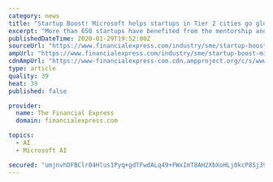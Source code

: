 ```yaml
---
category: news
title: "Startup Boost! Microsoft helps startups in Tier 2 cities go global"
excerpt: "More than 650 startups have benefited from the mentorship and guidance through technology workshops on Azure, Artificial Intelligence and Machine Learning. Microsoft for Startups, a comprehensive global programme designed to support startups as they build and scale their companies, is keen on empowering innovative entrepreneurs in the country."
publishedDateTime: 2020-01-29T19:52:00Z
sourceUrl: "https://www.financialexpress.com/industry/sme/startup-boost-microsoft-helps-startups-in-tier-2-cities-go-global/1839422/"
ampUrl: "https://www.financialexpress.com/industry/sme/startup-boost-microsoft-helps-startups-in-tier-2-cities-go-global/1839422/lite/"
cdnAmpUrl: "https://www-financialexpress-com.cdn.ampproject.org/c/s/www.financialexpress.com/industry/sme/startup-boost-microsoft-helps-startups-in-tier-2-cities-go-global/1839422/lite/"
type: article
quality: 39
heat: 39
published: false

provider:
  name: The Financial Express
  domain: financialexpress.com

topics:
  - AI
  - Microsoft AI

secured: "umjnvhDFBClr04Hlus1Pyq+gdTFwdALq49+FWxImT8AH2XbXoHLj0kcP8Sj39GVGPSyTl6ASULW2x8jLN2PAV3Ew9ulOMypI5WzhY22bji2HbkKkQs1EZLMwi2YG7h9CUlUQqvkvb1IcMFLpfSdw3fuVdLnnB/oHtF9TRTz3JPQfACGBkiQ+6vME6DojhLehLS5mt6OnWNM1aZ/peamFVPf4DLt9B84TX4gu32lnokEwbQa2HB6rfO5qvTGlPsmq107hiJrVvTwW7/XZibzi6yD701n5i2715PjxVPRzkuVUjF+AFgdDyinD6uegpgcDi3G8IwZjKMU0PqJUQm1QM7bEtFwW6JtW4GnO/H9kDghOJtCL7eE7iBIAtFzcT3BzMihdBZBeiH3+1Ao4ml53zkmAdFoO/kVg5IfUXgQraxZw3RzJm1CoX4+rkXzlOS1hLY4aAj9PYSD4rcknXIDaWGUjUUqgVd/o1JbcaQPnKJQ=;GV7ohaIojbH/dOzcKus8zQ=="
---
```


